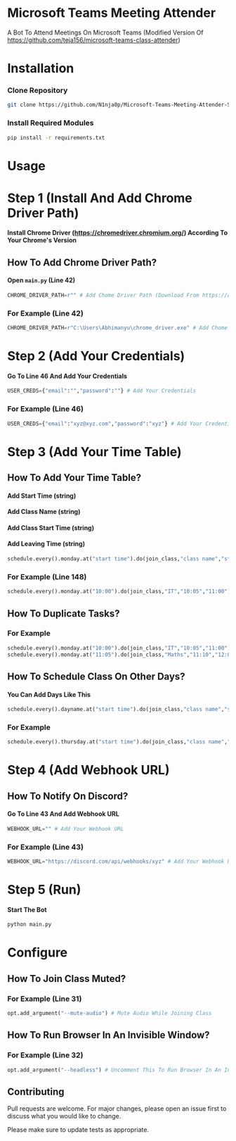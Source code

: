 # Microsoft Teams Meeting Attender
A Bot To Attend Meetings On Microsoft Teams (Modified Version Of https://github.com/teja156/microsoft-teams-class-attender)
# Installation
### Clone Repository
```bash
git clone https://github.com/N1nja0p/Microsoft-Teams-Meeting-Attender-Selenium.git
```
### Install Required Modules
```bash
pip install -r requirements.txt
```
# Usage
# Step 1 (Install And Add Chrome Driver Path)
#### Install Chrome Driver (https://chromedriver.chromium.org/) According To Your Chrome's Version
## How To Add Chrome Driver Path?
#### Open `main.py` (Line 42)
```python
CHROME_DRIVER_PATH=r"" # Add Chome Driver Path (Download From https://chromedriver.chromium.org/ According To Your Chrome Version)
```
### For Example (Line 42)
```python
CHROME_DRIVER_PATH=r"C:\Users\Abhimanyu\chrome_driver.exe" # Add Chome Driver Path (Download From https://chromedriver.chromium.org/ According To Your Chrome Version)
```
# Step 2 (Add Your Credentials)
#### Go To Line 46 And Add Your Credentials
```python
USER_CREDS={"email":"","password":""} # Add Your Credentials
```
### For Example (Line 46)
```python
USER_CREDS={"email":"xyz@xyz.com","password":"xyz"} # Add Your Credentials
```
# Step 3 (Add Your Time Table)
## How To Add Your Time Table?
#### Add Start Time (string)

#### Add Class Name (string)

#### Add Class Start Time (string)

#### Add Leaving Time (string)
```python
schedule.every().monday.at("start time").do(join_class,"class name","start time","leaving time")
```
### For Example (Line 148)
```python
schedule.every().monday.at("10:00").do(join_class,"IT","10:05","11:00")
```
## How To Duplicate Tasks?

### For Example
```python
schedule.every().monday.at("10:00").do(join_class,"IT","10:05","11:00")
schedule.every().monday.at("11:05").do(join_class,"Maths","11:10","12:00")
```
## How To Schedule Class On Other Days?

#### You Can Add Days Like This 
```python
schedule.every().dayname.at("start time").do(join_class,"class name","start time","leaving time")
```
### For Example 
```python
schedule.every().thursday.at("start time").do(join_class,"class name","start time","leaving time")
```
# Step 4 (Add Webhook URL)
## How To Notify On Discord?
#### Go To Line 43 And Add Webhook URL
```python
WEBHOOK_URL="" # Add Your Webhook URL
```
### For Example (Line 43)
```python
WEBHOOK_URL="https://discord.com/api/webhooks/xyz" # Add Your Webhook URL
```
# Step 5 (Run)
#### Start The Bot
```bash
python main.py
```
# Configure
## How To Join Class Muted?
### For Example (Line 31)
```python
opt.add_argument("--mute-audio") # Mute Audio While Joining Class
```
## How To Run Browser In An Invisible Window?
### For Example (Line 32)
```python
opt.add_argument("--headless") # Uncomment This To Run Browser In An Invisible Window
```
## Contributing
Pull requests are welcome. For major changes, please open an issue first to discuss what you would like to change.

Please make sure to update tests as appropriate.